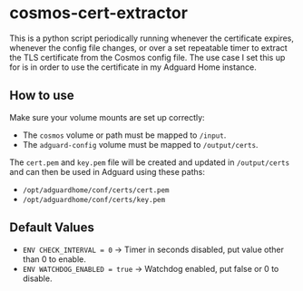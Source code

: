 # cosmos-cert-extractor
This is a python script periodically running whenever the certificate expires, whenever the config file changes, or over a set repeatable timer to extract the TLS certificate from the Cosmos config file. The use case I set this up for is in order to use the certificate in my Adguard Home instance.
## How to use
Make sure your volume mounts are set up correctly:
* The `cosmos` volume or path must be mapped to `/input`.
* The `adguard-config` volume must be mapped to `/output/certs`.

The `cert.pem` and `key.pem` file will be created and updated in `/output/certs` and can then be used in Adguard using these paths:
* `/opt/adguardhome/conf/certs/cert.pem`
* `/opt/adguardhome/conf/certs/key.pem`

## Default Values
* `ENV CHECK_INTERVAL = 0` -> Timer in seconds disabled, put value other than 0 to enable.
* `ENV WATCHDOG_ENABLED = true` -> Watchdog enabled, put false or 0 to disable.
